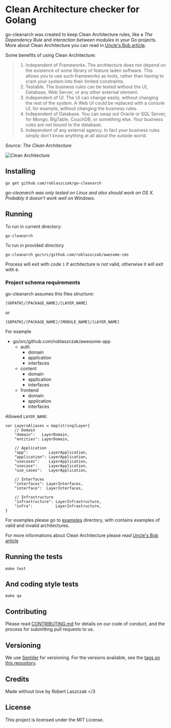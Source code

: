 # Clean Architecture checker for Golang

go-cleanarch was created to keep Clean Architecture rules,
like a _The Dependency Rule_ and _interaction between modules_ in your Go projects.
More about Clean Architecture you can read in [Uncle's Bob article](https://8thlight.com/blog/uncle-bob/2012/08/13/the-clean-architecture.html).


Some benefits of using Clean Architecture:

> 1. Independent of Frameworks. The architecture does not depend on the existence of some library of feature laden software. This allows you to use such frameworks as tools, rather than having to cram your system into their limited constraints.
> 2. Testable. The business rules can be tested without the UI, Database, Web Server, or any other external element.
> 3. Independent of UI. The UI can change easily, without changing the rest of the system. A Web UI could be replaced with a console UI, for example, without changing the business rules.
> 4. Independent of Database. You can swap out Oracle or SQL Server, for Mongo, BigTable, CouchDB, or something else. Your business rules are not bound to the database.
> 5. Independent of any external agency. In fact your business rules simply don’t know anything at all about the outside world.

_Source: The Clean Architecture_

![Clean Architecture](docs/go-cleanarch.png)

## Installing

    go get github.com/roblaszczak/go-cleanarch

_go-cleanarch was only tested on Linux and also should work on OS X.
Probably it doesn't work well on Windows._

## Running

To run in current directory:

    go-cleanarch

To run in provided directory

    go-cleanarch go/src/github.com/roblaszczak/awesome-cms

Process will exit with code `1` if architecture is not valid, otherwise it will exit with `0`.

### Project schema requirements

go-cleanarch assumes this files structure:

    [GOPATH]/[PACKAGE_NAME]/[LAYER_NAME]

or

    [GOPATH]/[PACKAGE_NAME]/[MODULE_NAME]/[LAYER_NAME]

For example

* go/src/github.com/roblaszczak/awesome-app
    * auth
        * domain
        * application
        * interfaces
    * content
        * domain
        * application
        * interfaces
    * frontend
        * domain
        * application
        * interfaces

Allowed `LAYER_NAME`:

    var LayersAliases = map[string]Layer{
        // Domain
        "domain":   LayerDomain,
        "entities": LayerDomain,

        // Application
        "app":         LayerApplication,
        "application": LayerApplication,
        "usecases":    LayerApplication,
        "usecase":     LayerApplication,
        "use_cases":   LayerApplication,

        // Interfaces
        "interfaces": LayerInterfaces,
        "interface":  LayerInterfaces,

        // Infrastructure
        "infrastructure": LayerInfrastructure,
        "infra":          LayerInfrastructure,
    }

For examples please go to [examples](examples/) directory,
with contains examples of valid and invalid architectures.

For more informations about Clean Architecture please read [Uncle's Bob article](https://8thlight.com/blog/uncle-bob/2012/08/13/the-clean-architecture.html)

## Running the tests

    make test

## And coding style tests

    make qa

## Contributing

Please read [CONTRIBUTING.md](https://gist.github.com/PurpleBooth/b24679402957c63ec426) for details on our code of conduct, and the process for submitting pull requests to us.

## Versioning

We use [SemVer](http://semver.org/) for versioning. For the versions available, see the [tags on this repository](https://github.com/your/project/tags).

## Credits

Made without love by Robert Laszczak </3

## License

This project is licensed under the MIT License.
